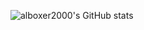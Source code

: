 ![alboxer2000's GitHub stats](https://github-readme-stats.vercel.app/api?username=alboxer2000&show_icons=true&theme=transparent)
